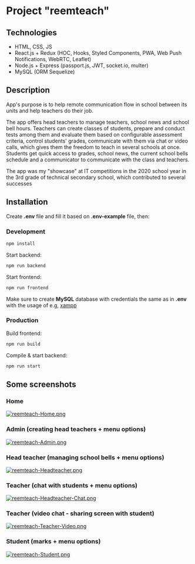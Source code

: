 # Project "reemteach"

## Technologies

-   HTML, CSS, JS
-   React.js + Redux (HOC, Hooks, Styled Components, PWA, Web Push Notifications, WebRTC, Leaflet)
-   Node.js + Express (passport.js, JWT, socket.io, multer)
-   MySQL (ORM Sequelize)

## Description

App's purpose is to help remote communication flow in school between its units and help teachers do their job.

The app offers head teachers to manage teachers, school news and school bell hours. Teachers can create classes of students, prepare and conduct tests among them and evaluate them based on configurable assessment criteria, control students' grades, communicate with them via chat or video calls, which gives them the freedom to teach in several schools at once. Students get quick access to grades, school news, the current school bells schedule and a communicator to communicate with the class and teachers.

The app was my "showcase" at IT competitions in the 2020 school year in the 3rd grade of technical secondary school, which contributed to several successes

## Installation

Create **.env** file and fill it based on **.env-example** file, then:

### Development

```bash
npm install
```

Start backend:

```bash
npm run backend
```

Start frontend:

```bash
npm run frontend
```

Make sure to create **MySQL** database with credentials the same as in **.env** with the usage of e.g, [xampp](https://www.apachefriends.org/pl/index.html)

### Production

Build frontend:

```bash
npm run build
```

Compile & start backend:

```bash
npm run start
```

## Some screenshots

### Home

[![reemteach-Home.png](https://i.postimg.cc/x18xSRBH/reemteach-Home.png)](https://postimg.cc/RWrQ7cSV)

### Admin (creating head teachers + menu options)

[![reemteach-Admin.png](https://i.postimg.cc/8zw7LdCy/reemteach-Admin.png)](https://postimg.cc/rD0ykrxW)

### Head teacher (managing school bells + menu options)

[![reemteach-Headteacher.png](https://i.postimg.cc/FFZXrTCn/reemteach-Headteacher.png)](https://postimg.cc/t7YMDNjh)

### Teacher (chat with students + menu options)

[![reemteach-Headteacher-Chat.png](https://i.postimg.cc/j2PSkP4J/reemteach-Headteacher-Chat.png)](https://postimg.cc/GT3R4BNc)

### Teacher (video chat - sharing screen with student)

[![reemteach-Teacher-Video.png](https://i.postimg.cc/g0j28nr8/reemteach-Teacher-Video.png)](https://postimg.cc/t10bHR34)

### Student (marks + menu options)

[![reemteach-Student.png](https://i.postimg.cc/pV63kCkm/reemteach-Student.png)](https://postimg.cc/PN165mgH)
